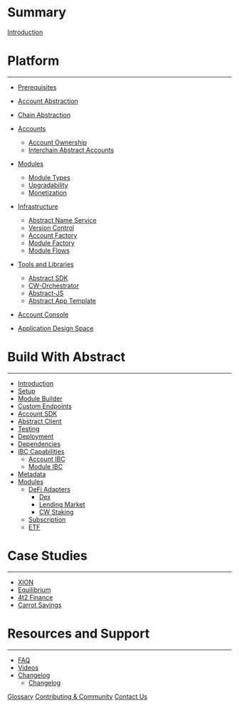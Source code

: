 # Summary

[Introduction](./0_introduction.md)


# Platform
---

- [Prerequisites](./3_framework/0_technologies.md)
- [Account Abstraction](./3_framework/2_account_abstraction.md)
- [Chain Abstraction](./3_framework/2_chain_abstraction.md)
- [Accounts](./3_framework/3_architecture.md)
    - [Account Ownership](./3_framework/4_ownership.md)
    - [Interchain Abstract Accounts](./3_framework/8_ibc.md)
    <!-- - [Oracle](./5_platform/7_oracle.md) -->
- [Modules](./3_framework/5_modules.md)
    - [Module Types](./3_framework/6_module_types.md)
    - [Upgradability](./3_framework/7_upgradability.md)
    - [Monetization](./5_platform/6_monetization.md)
- [Infrastructure](./5_platform/index.md)
    - [Abstract Name Service](./5_platform/1_ans.md)
    - [Version Control](./5_platform/2_version_control.md)
    - [Account Factory](./5_platform/3_account_factory.md)
    - [Module Factory](./5_platform/5_module_factory.md)
    - [Module Flows](./5_platform/8_modules.md)

- [Tools and Libraries](1_products/index.md)
  - [Abstract SDK](./3_framework/1_abstract_sdk.md)
  - [CW-Orchestrator](./1_products/1_cw_orchestrator.md)
  - [Abstract-JS](./1_products/4_abstract_js.md)
  - [Abstract App Template](./1_products/2_abstract_app_template.md)
- [Account Console](./5_platform/4_account_console.md)
  <!-- - [Abstract Testing](./1_products/3_abstract_testing.md) -->

- [Application Design Space](./2_introduction/1_design_space.md)

# Build With Abstract
---

- [Introduction](./4_get_started/1_index.md)
- [Setup](./4_get_started/2_installation.md)
- [Module Builder](./4_get_started/3_module_builder.md)
- [Custom Endpoints](./4_get_started/custom_endpoints.md)
- [Account SDK](./4_get_started/4_sdk.md)
- [Abstract Client](./4_get_started/5_abstract_client.md)
- [Testing](./4_get_started/6_module_testing.md)
- [Deployment](./4_get_started/7_module_deployment.md)
- [Dependencies](./4_get_started/8_dependencies.md)
- [IBC Capabilities](./4_get_started/10_ibc_capabilities.md)
  - [Account IBC](./ibc/account-ibc.md)
  - [Module IBC](./ibc/module-ibc.md)
- [Metadata](./4_get_started/9_metadata.md)
- [Modules](./modules/index.md)
    - [DeFi Adapters](./modules/defi-adapters.md)
        - [Dex](./modules/dex.md)
        - [Lending Market](./modules/lending-market.md)
        - [CW Staking](./modules/cw-staking.md)
    - [Subscription](./modules/subscription.md)
    - [ETF](./modules/etf.md)

# Case Studies
---

<!-- - [Use Cases](./7_use_cases/index.md) -->
- [XION](./7_use_cases/xion.md)
- [Equilibrium](./7_use_cases/equilibrium.md)
- [4t2 Finance](./7_use_cases/4t2.md)
- [Carrot Savings](./7_use_cases/carrot.md)


# Resources and Support

---

- [FAQ](./video_and_content/faq.md)
- [Videos](./video_and_content/videos.md)
- [Changelog](./releases/index.md)
    - [Changelog](./releases/CHANGELOG.md)

[Glossary](./9_glossary.md)
[Contributing & Community](./contributing.md)
[Contact Us](./11_contact.md)


<!-- -Introduction
   -Brief overview of Abstract and its core principles.
   -Account Abstraction
   -Architecture
   -Modules - overview of modular architecture
   -Governance
   -Value Proposition - Overview of benefits for developers

-Getting Started
   -Installation - guide to get started with Abstraction
   -Account Creation
   -SDK
   -Module Development
       -Create, deploy, and integrate
       -Best practices

-Use Cases
   -Equilibrium/4t2 example
   -Inspiration and guidance for developers to explore new possibilities with Abstract.

-Resources and Support
   -Additional documentation, tutorials, guides
   -Contributing/Community
   -FAQ
   -Discord/Abstract links -->
